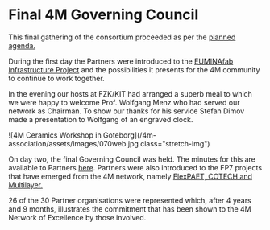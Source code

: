 # Final 4M Governing Council

This final gathering of the consortium proceeded as per the [planned agenda.](/4m-association/event/4M-Governing-Council)
<!--break-->
During the first day the Partners were introduced to the [EUMINAfab Infrastructure Project](http://www.euminafab.eu/) and the possibilities it presents for the 4M community to continue to work together.

In the evening our hosts at FZK/KIT had arranged a superb meal to which we were happy to welcome Prof. Wolfgang Menz who had served our network as Chairman. To show our thanks for his service Stefan Dimov made a presentation to Wolfgang of an engraved clock.  

![4M Ceramics Workshop in Goteborg](/4m-association/assets/images/070web.jpg  class="stretch-img")   

On day two, the final Governing Council was held. The minutes for this are available to Partners [here]( http://www.4m-net.org/browser/46). Partners were also introduced to the FP7 projects that have emerged from the 4M network, namely [FlexPAET, COTECH and Multilayer.](/projects)  

26 of the 30 Partner organisations were represented which, after 4 years and 9 months,  illustrates the commitment that has been shown to the 4M Network of Excellence by those involved.